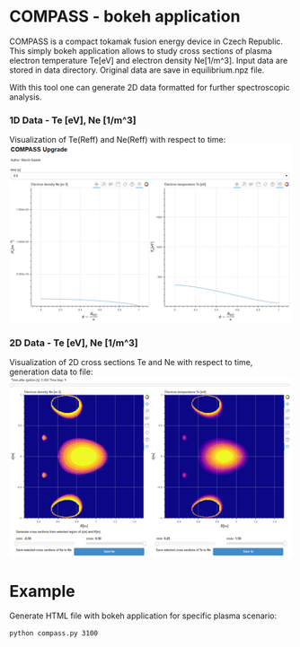# COMPASS - bokeh application

COMPASS is a compact tokamak fusion energy device in Czech Republic.  
This simply bokeh application allows to study cross sections of plasma electron temperature Te[eV] and electron density Ne[1/m^3]. Input data are stored in data directory. Original data are save in equilibrium.npz file.

With this tool one can generate 2D data formatted for further spectroscopic analysis.


### 1D Data - Te [eV], Ne [1/m^3]
Visualization of Te(Reff) and Ne(Reff) with respect to time:
![alt text](https://github.com/MKastek/COMPASS/blob/master/images/COMPASS_01.PNG)

### 2D Data - Te [eV], Ne [1/m^3]
Visualization of 2D cross sections Te and Ne with respect to time, generation data to file:
![alt text](https://github.com/MKastek/COMPASS/blob/master/images/COMPASS_02.PNG)


# Example
Generate HTML file with bokeh application for specific plasma scenario:
```
python compass.py 3100
```
